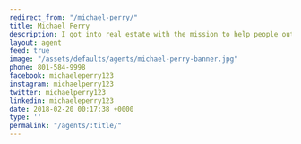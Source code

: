 ```yaml
---
redirect_from: "/michael-perry/"
title: Michael Perry
description: I got into real estate with the mission to help people out in a much larger way. Real Estate is such an important transaction that carries so much weight. It carries so much emotion. I've been lucky enough to build a brand and a business pretty quickly with the help of so many people. We strive to create an environment that is comfortable, sustainable and easy to be in.
layout: agent
feed: true
image: "/assets/defaults/agents/michael-perry-banner.jpg"
phone: 801-584-9998
facebook: michaeleperry123
instagram: michaelperry123
twitter: michaelperry123
linkedin: michaeleperry123
date: 2018-02-20 00:17:38 +0000
type: ''
permalink: "/agents/:title/"
---
```

